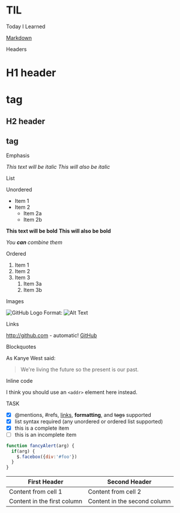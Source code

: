 # TIL
Today I Learned

[Markdown](https://guides.github.com/features/mastering-markdown/)

Headers

# H1 header <h1> tag
## H2 header <h2> tag

Emphasis

*This text will be italic*
_This will also be italic_

List 

Unordered
* Item 1
* Item 2
  * Item 2a
  * Item 2b
  

**This text will be bold**
__This will also be bold__

_You **can** combine them_

Ordered

1. Item 1
1. Item 2
1. Item 3
   1. Item 3a
   1. Item 3b
   
Images

![GitHub Logo](/images/logo.png)
Format: ![Alt Text](url)

Links

http://github.com - automatic!
[GitHub](http://github.com)

Blockquotes

As Kanye West said:

> We're living the future so
> the present is our past.

Inline code

I think you should use an
`<addr>` element here instead.

TASK
- [x] @mentions, #refs, [links](), **formatting**, and <del>tags</del> supported
- [x] list syntax required (any unordered or ordered list supported)
- [x] this is a complete item
- [ ] this is an incomplete item

```javascript
function fancyAlert(arg) {
  if(arg) {
    $.facebox({div:'#foo'})
  }
}
```

First Header | Second Header
------------ | -------------
Content from cell 1 | Content from cell 2
Content in the first column | Content in the second column

